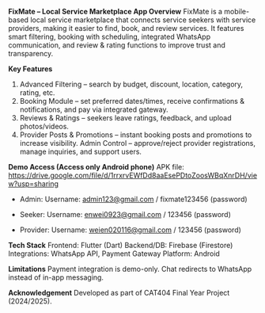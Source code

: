 **FixMate – Local Service Marketplace App
Overview**
FixMate is a mobile-based local service marketplace that connects service seekers with service providers, making it easier to find, book, and review services. It features smart filtering, booking with scheduling, integrated WhatsApp communication, and review & rating functions to improve trust and transparency.

**Key Features**
1. Advanced Filtering – search by budget, discount, location, category, rating, etc.
2. Booking Module – set preferred dates/times, receive confirmations & notifications, and pay via integrated gateway.
3. Reviews & Ratings – seekers leave ratings, feedback, and upload photos/videos.
4. Provider Posts & Promotions – instant booking posts and promotions to increase visibility.
Admin Control – approve/reject provider registrations, manage inquiries, and support users.

**Demo Access (Access only Android phone)**
APK file: https://drive.google.com/file/d/1rrxrvEWfDd8aaEsePDtoZoosWBqXnrDH/view?usp=sharing 
- Admin: 
  Username: admin123@gmail.com / fixmate123456 (password)
  
- Seeker: 
  Username: enwei0923@gmail.com / 123456 (password)

- Provider: 
  Username: weien020116@gmail.com / 123456 (password)

**Tech Stack**
Frontend: Flutter (Dart)
Backend/DB: Firebase (Firestore)
Integrations: WhatsApp API, Payment Gateway
Platform: Android

**Limitations**
Payment integration is demo-only.
Chat redirects to WhatsApp instead of in-app messaging.

**Acknowledgement**
Developed as part of CAT404 Final Year Project (2024/2025).

